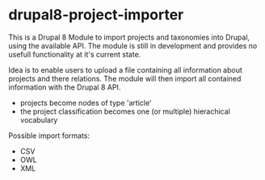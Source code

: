 # drupal8-project-importer

This is a Drupal 8 Module to import projects and taxonomies into Drupal, using the available API.
The module is still in development and provides no usefull functionality at it's current state.

Idea is to enable users to upload a file containing all information about projects and there relations.
The module will then import all contained information with the Drupal 8 API.

* projects become nodes of type 'article'
* the project classification becomes one (or multiple) hierachical vocabulary

Possible import formats:
* CSV
* OWL
* XML
